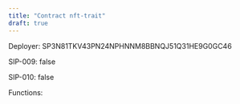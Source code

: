 ```yaml
---
title: "Contract nft-trait"
draft: true
---
```

Deployer: SP3N81TKV43PN24NPHNNM8BBNQJ51Q31HE9G0GC46

SIP-009: false

SIP-010: false

Functions:

